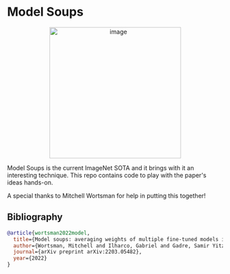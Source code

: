 # Model Soups

<p align="center"><img width="307" alt="image" src="https://user-images.githubusercontent.com/5066934/160928270-f4012ec2-3b8a-4a08-89a2-ccc190da2c98.png"></p>


Model Soups is the current ImageNet SOTA and it brings with it an interesting technique. This repo contains code to play with the paper's ideas hands-on.

A special thanks to Mitchell Wortsman for help in putting this together!

## Bibliography

```bibtex
@article{wortsman2022model,
  title={Model soups: averaging weights of multiple fine-tuned models improves accuracy without increasing inference time},
  author={Wortsman, Mitchell and Ilharco, Gabriel and Gadre, Samir Yitzhak and Roelofs, Rebecca and Gontijo-Lopes, Raphael and Morcos, Ari S and Namkoong, Hongseok and Farhadi, Ali and Carmon, Yair and Kornblith, Simon and others},
  journal={arXiv preprint arXiv:2203.05482},
  year={2022}
}
```
